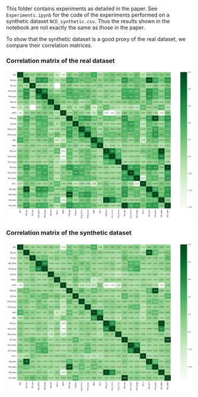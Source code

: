 This folder contains experiments as detailed in the paper. See `Experiments.ipynb` for the code of the experiments performed on a synthetic dataset `NCD_synthetic.csv`. Thus the results shown in the notebook are not exactly the same as those in the paper.

To show that the synthetic dataset is a good proxy of the real dataset, we compare their correlation matrices.

### Correlation matrix of the real dataset
![real_correlation](../screenshot/real_correlation_heatmap.png)

### Correlation matrix of the synthetic dataset
![synthetic_correlation](../screenshot/synthetic_correlation_heatmap.png)
